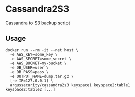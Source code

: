 # Cassandra2S3

Cassandra to S3 backup script


## Usage

```
docker run --rm -it --net host \
  -e AWS_KEY=some_key \
  -e AWS_SECRET=some_secret \
  -e AWS_BUCKET=my-bucket \
  -e DB_USER=user \
  -e DB_PASS=pass \
  -e OUTPUT_NAME=dump.tar.gz \
  [-e IP=127.0.0.1] \
  argussecurity/cassandra2s3 keyspace1 keyspace2:table1 keyspace2:table2 [...]
```
